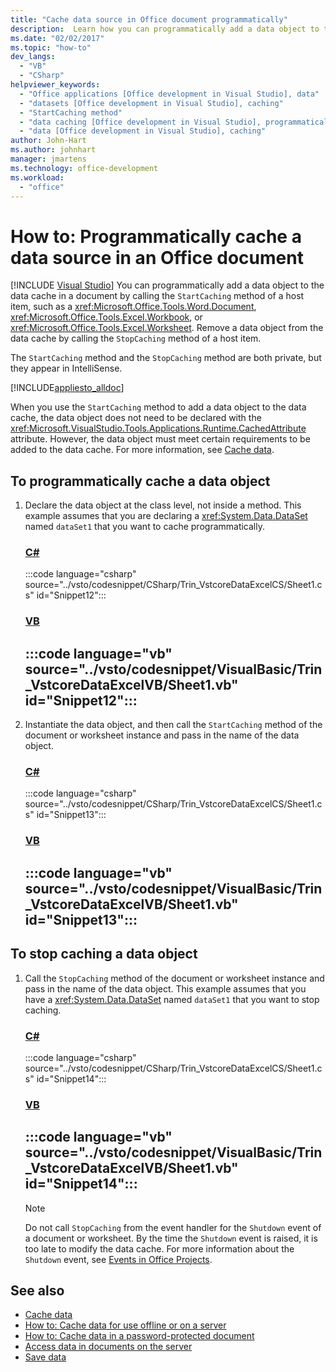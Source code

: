 ```yaml
---
title: "Cache data source in Office document programmatically"
description:  Learn how you can programmatically add a data object to the data cache in a document by calling the StartCaching method of a host item.
ms.date: "02/02/2017"
ms.topic: "how-to"
dev_langs:
  - "VB"
  - "CSharp"
helpviewer_keywords:
  - "Office applications [Office development in Visual Studio], data"
  - "datasets [Office development in Visual Studio], caching"
  - "StartCaching method"
  - "data caching [Office development in Visual Studio], programmatically"
  - "data [Office development in Visual Studio], caching"
author: John-Hart
ms.author: johnhart
manager: jmartens
ms.technology: office-development
ms.workload:
  - "office"
---
```

# How to: Programmatically cache a data source in an Office document

 [!INCLUDE [Visual Studio](~/includes/applies-to-version/vs-windows-only.md)]
  You can programmatically add a data object to the data cache in a document by calling the `StartCaching` method of a host item, such as a <xref:Microsoft.Office.Tools.Word.Document>, <xref:Microsoft.Office.Tools.Excel.Workbook>, or <xref:Microsoft.Office.Tools.Excel.Worksheet>. Remove a data object from the data cache by calling the `StopCaching` method of a host item.

 The `StartCaching` method and the `StopCaching` method are both private, but they appear in IntelliSense.

 [!INCLUDE[appliesto_alldoc](../vsto/includes/appliesto-alldoc-md.md)]

 When you use the `StartCaching` method to add a data object to the data cache, the data object does not need to be declared with the <xref:Microsoft.VisualStudio.Tools.Applications.Runtime.CachedAttribute> attribute. However, the data object must meet certain requirements to be added to the data cache. For more information, see [Cache data](../vsto/caching-data.md).

## To programmatically cache a data object

1. Declare the data object at the class level, not inside a method. This example assumes that you are declaring a <xref:System.Data.DataSet> named `dataSet1` that you want to cache programmatically.

     ### [C#](#tab/csharp)
     :::code language="csharp" source="../vsto/codesnippet/CSharp/Trin_VstcoreDataExcelCS/Sheet1.cs" id="Snippet12":::

     ### [VB](#tab/vb)
     :::code language="vb" source="../vsto/codesnippet/VisualBasic/Trin_VstcoreDataExcelVB/Sheet1.vb" id="Snippet12":::
     ---

2. Instantiate the data object, and then call the `StartCaching` method of the document or worksheet instance and pass in the name of the data object.

     ### [C#](#tab/csharp)
     :::code language="csharp" source="../vsto/codesnippet/CSharp/Trin_VstcoreDataExcelCS/Sheet1.cs" id="Snippet13":::

     ### [VB](#tab/vb)
     :::code language="vb" source="../vsto/codesnippet/VisualBasic/Trin_VstcoreDataExcelVB/Sheet1.vb" id="Snippet13":::
     ---

## To stop caching a data object

1. Call the `StopCaching` method of the document or worksheet instance and pass in the name of the data object. This example assumes that you have a <xref:System.Data.DataSet> named `dataSet1` that you want to stop caching.

     ### [C#](#tab/csharp)
     :::code language="csharp" source="../vsto/codesnippet/CSharp/Trin_VstcoreDataExcelCS/Sheet1.cs" id="Snippet14":::

     ### [VB](#tab/vb)
     :::code language="vb" source="../vsto/codesnippet/VisualBasic/Trin_VstcoreDataExcelVB/Sheet1.vb" id="Snippet14":::
     ---

    > [!NOTE]
    > Do not call `StopCaching` from the event handler for the `Shutdown` event of a document or worksheet. By the time the `Shutdown` event is raised, it is too late to modify the data cache. For more information about the `Shutdown` event, see [Events in Office Projects](../vsto/events-in-office-projects.md).

## See also

- [Cache data](../vsto/caching-data.md)
- [How to: Cache data for use offline or on a server](../vsto/how-to-cache-data-for-use-offline-or-on-a-server.md)
- [How to: Cache data in a password-protected document](../vsto/how-to-cache-data-in-a-password-protected-document.md)
- [Access data in documents on the server](../vsto/accessing-data-in-documents-on-the-server.md)
- [Save data](../data-tools/save-data-back-to-the-database.md)
